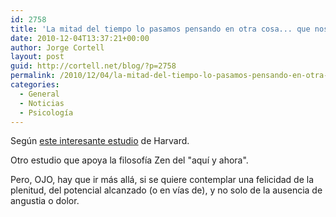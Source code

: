 ```yaml
---
id: 2758
title: 'La mitad del tiempo lo pasamos pensando en otra cosa... que nos hace infelices'
date: 2010-12-04T13:37:21+00:00
author: Jorge Cortell
layout: post
guid: http://cortell.net/blog/?p=2758
permalink: /2010/12/04/la-mitad-del-tiempo-lo-pasamos-pensando-en-otra-cosa-que-nos-hace-infelices/
categories:
  - General
  - Noticias
  - Psicología
---
```

Según <a title="http://news.harvard.edu/gazette/story/2010/11/wandering-mind-not-a-happy-mind/" href="http://news.harvard.edu/gazette/story/2010/11/wandering-mind-not-a-happy-mind/" target="_blank">este interesante estudio</a> de Harvard.

Otro estudio que apoya la filosofía Zen del "aquí y ahora".

Pero, OJO, hay que ir más allá, si se quiere contemplar una felicidad de la plenitud, del potencial alcanzado (o en vías de), y no solo de la ausencia de angustia o dolor.
